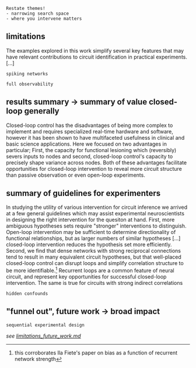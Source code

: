 <!-- NOTE: see also __conclusions_from_th.md -->

<!-- TODO:
- [ ] add half a paragraph or so in the discussion about how causal inference tools can help above correlation analysis (e.g., PC algorithm) 
  - see also /section_content/methods_circuit_estimates.md
  
-->

```
Restate themes!
- narrowing search space 
- where you intervene matters
```

## limitations
The examples explored in this work simplify several key features that may have relevant contributions to circuit identification in practical experiments. [...]

`spiking networks`

`full observability`

## results summary → summary of value closed-loop generally
Closed-loop control has the disadvantages of being more complex to implement and requires specialized real-time hardware and software, however it has been shown to have multifaceted usefulness in clinical and basic science applications. Here we focused on two advantages in particular; First, the capacity for functional lesioning which (reversibly) severs inputs to nodes and second, closed-loop control's capacity to precisely shape variance across nodes. Both of these advantages facilitate opportunities for closed-loop intervention to reveal more circuit structure than passive observation or even open-loop experiments.

## summary of guidelines for experimenters
In studying the utility of various intervention for circuit inference we arrived at a few general guidelines which may assist experimental neuroscientists in designing the right intervention for the quesiton at hand.
First, more ambiguous hypotheses sets require "stronger" interventions to distinguish. Open-loop intervention may be sufficient to determine directionality of functional relationships, but as larger numbers of similar hypotheses [...] closed-loop intervention reduces the hypothesis set more efficiently.
Second, we find that dense networks with strong reciprocal connections tend to result in many equivalent circuit hypotheses, but that well-placed closed-loop control can disrupt loops and simplify correlation structure to be more identifiable.[^corrob_fiete] Recurrent loops are a common feature of neural circuit, and represent key opportunities for successful closed-loop intervention. The same is true for circuits with strong indirect correlations 

`hidden confounds`

## "funnel out", future work → broad impact

`sequential experimental design`

*see [limitations_future_work.md](/sketches_and_notation/discussion/limitations_future_work.md)*

[^corrob_fiete]: this corroborates Ila Fiete's paper on bias as a function of recurrent network strength


<!-- 
NOTE: additional sections worth considering adding here 
/sketches_and_notation/discussion/limitations_future_work.md
/sketches_and_notation/discussion/value_of_cl_case_studies.md
/sketches_and_notation/discussion/value_of_closed_loop_notes.md
/sketches_and_notation/identifiability/variance_notes.md (firing rate section)
-->

